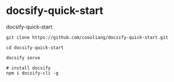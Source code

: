 # docsify-quick-start
docsify-quick-start
```
git clone https://github.com/coooliang/docsify-quick-start.git

cd docsify-quick-start

docsify serve

# install docsify
npm i docsify-cli -g

```
